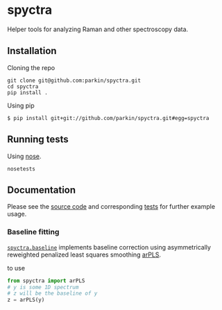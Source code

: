 # spyctra

Helper tools for analyzing Raman and other spectroscopy data.

## Installation

Cloning the repo
```shell
git clone git@github.com:parkin/spyctra.git
cd spyctra
pip install .
```

Using pip
```shell
$ pip install git+git://github.com/parkin/spyctra.git#egg=spyctra
```

## Running tests

Using [nose](http://nose.readthedocs.io/en/latest/).
```shell
nosetests
```

## Documentation

Please see the [source code](spyctra) and corresponding [tests](tests) for further example usage.

### Baseline fitting

[`spyctra.baseline`](spyctra/baseline.py) implements baseline correction using asymmetrically
reweighted penalized least squares smoothing [arPLS](http://pubs.rsc.org/en/Content/ArticleLanding/2015/AN/C4AN01061B#!divAbstract).

to use

```python
from spyctra import arPLS
# y is some 1D spectrum
# z will be the baseline of y
z = arPLS(y)
```
